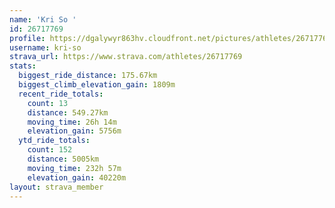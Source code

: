 ```yaml
---
name: 'Kri So '
id: 26717769
profile: https://dgalywyr863hv.cloudfront.net/pictures/athletes/26717769/7761026/14/large.jpg
username: kri-so
strava_url: https://www.strava.com/athletes/26717769
stats:
  biggest_ride_distance: 175.67km
  biggest_climb_elevation_gain: 1809m
  recent_ride_totals:
    count: 13
    distance: 549.27km
    moving_time: 26h 14m
    elevation_gain: 5756m
  ytd_ride_totals:
    count: 152
    distance: 5005km
    moving_time: 232h 57m
    elevation_gain: 40220m
layout: strava_member
--- 
```

